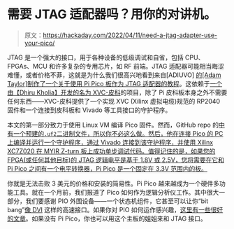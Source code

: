 # 需要 JTAG 适配器吗？用你的对讲机。

> 原文：<https://hackaday.com/2022/04/11/need-a-jtag-adapter-use-your-pico/>

JTAG 是一个强大的接口，用于各种设备的低级调试和自省，包括 CPU、FPGAs、MCU 和许多复杂的专用芯片，如 RF 前端。JTAG 适配器可能相当晦涩难懂，或者价格不菲，这就是为什么我们很高兴地看到来自[ADIUVO] [的[Adam Taylor]制作了一个关于使用 Pi Pico 板作为 JTAG 适配器的教程](https://www.adiuvoengineering.com/post/microzed-chronicles-jtag-using-a-raspberry-pi-pico)。这依赖于[一个由【Dhiru Kholia】开发的名为 XVC-皮科](https://github.com/kholia/xvc-pico/)的项目，除了 Pi 皮科板本身之外不需要任何东西——XVC-皮科提供了一个实现 XVC (Xilinx 虚拟电缆)规范的 RP2040 固件和一个连接到皮科板和 Vivado 等工具接口的守护程序。

本文的第一部分致力于使用 Linux VM 编译 Pico 固件。然而，GitHub repo 的[中有一个预建的`.uf2`二进制文件，所以你不必这么做。然后，他在连接 Pico 的 PC 上编译并运行一个守护程序，通过 Vivado 连接到该守护程序，并使用 Xilinx XC7Z020 在 MYIR Z-turn 板上成功单步调试代码。值得记住的是，如果您的 FPGA(或任何其他目标)的 JTAG 逻辑电平是基于 1.8V 或 2.5V，您将需要在它和 Pi Pico 之间有一个电平转换器，Pi Pico 是一个固定在 3.3V 范围内的板。](https://github.com/kholia/xvc-pico/tree/master/firmware)

你就是无法击败 3 美元的价格和安装的简易性。Pi Pico 越来越成为一个硬件多功能工具。就在一个月前，我们报道了 Pico 如何作为逻辑分析仪工作。其中很大一部分，我们要感谢 PIO 外围设备——一个状态机组件，它甚至可以让你“bit bang”[像 DVI](https://hackaday.com/2021/02/12/bitbanged-dvi-on-a-raspberry-pi-rp2040-microcontroller/#comments) 这样的高速接口。如果你对 PIO 如何运作感兴趣，[这里有一些很好的文章](https://hackaday.com/2021/01/29/a-look-at-the-interesting-rp2040-peripheral-those-pios/)。如果没有 Pi Pico，你也可以用这个主板的姐姐来和 JTAG 接口。